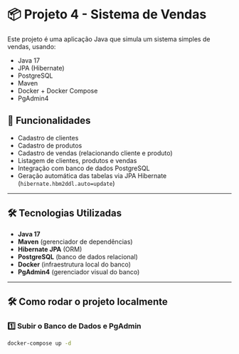 # 📦 Projeto 4 - Sistema de Vendas

Este projeto é uma aplicação Java que simula um sistema simples de vendas, usando:
- Java 17
- JPA (Hibernate)
- PostgreSQL
- Maven
- Docker + Docker Compose
- PgAdmin4

## 🚀 Funcionalidades

- Cadastro de clientes
- Cadastro de produtos
- Cadastro de vendas (relacionando cliente e produto)
- Listagem de clientes, produtos e vendas
- Integração com banco de dados PostgreSQL
- Geração automática das tabelas via JPA Hibernate (`hibernate.hbm2ddl.auto=update`)

---

## 🛠️ Tecnologias Utilizadas

- **Java 17**
- **Maven** (gerenciador de dependências)
- **Hibernate JPA** (ORM)
- **PostgreSQL** (banco de dados relacional)
- **Docker** (infraestrutura local do banco)
- **PgAdmin4** (gerenciador visual do banco)

---

## 🛠️ Como rodar o projeto localmente

### 1️⃣ Subir o Banco de Dados e PgAdmin

```bash
docker-compose up -d
